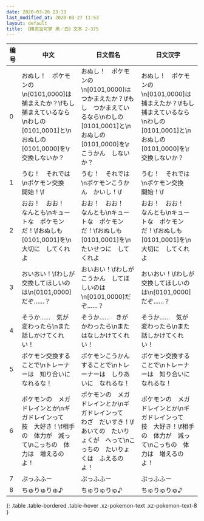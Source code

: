 ```yaml
---
date: 2020-03-26 23:13
last_modified_at: 2020-03-27 11:53
layout: default
title: 《精灵宝可梦 黑／白》文本 2-375
---
```

| 编号 | 中文 | 日文假名 | 日文汉字 |
| ---- | ---- | ---- | --- |
| 0 | おぬし！　ポケモンの\n[0101,0000]は　捕まえたか？\fもし　捕まえているなら\nわしの　[0101,0001]と\nおぬしの　[0101,0000]を\r交換しないか？ | おぬし！　ポケモンの\n[0101,0000]は　つかまえたか？\fもし　つかまえているなら\nわしの　[0101,0001]と\nおぬしの　[0101,0000]を\rこうかん　しないか？ | おぬし！　ポケモンの\n[0101,0000]は　捕まえたか？\fもし　捕まえているなら\nわしの　[0101,0001]と\nおぬしの　[0101,0000]を\r交換しないか？ |
| 1 | うむ！　それでは\nポケモン交換　開始！\f | うむ！　それでは\nポケモンこうかん　かいし！\f | うむ！　それでは\nポケモン交換　開始！\f |
| 2 | おお！　おお！　なんとも\nキュートな　ポケモン　だ！\fおぬしも　[0101,0001]を\n大切に　してくれよ | おお！　おお！　なんとも\nキュートな　ポケモン　だ！\fおぬしも　[0101,0001]を\nたいせつに　してくれよ | おお！　おお！　なんとも\nキュートな　ポケモン　だ！\fおぬしも　[0101,0001]を\n大切に　してくれよ |
| 3 | おいおい！\fわしが　交換してほしいのは\n[0101,0000]だぞ……？ | おいおい！\fわしが　こうかん　してほしいのは\n[0101,0000]だぞ……？ | おいおい！\fわしが　交換してほしいのは\n[0101,0000]だぞ……？ |
| 4 | そうか……　気が　変わったら\nまた　話しかけてくれい！ | そうか……　きが　かわったら\nまた　はなしかけてくれい！ | そうか……　気が　変わったら\nまた　話しかけてくれい！ |
| 5 | ポケモン交換する　ことで\nトレーナーは　知り合いに　なれるな！ | ポケモンこうかん　することで\nトレーナーは　しりあいに　なれるな！ | ポケモン交換する　ことで\nトレーナーは　知り合いに　なれるな！ |
| 6 | ポケモンの　メガドレインとか\nギガドレインって　技　大好き！\f相手の　体力が　減って\nこっちの　体力は　増えるのよ！ | ポケモンの　メガドレインとか\nギガドレインって　わざ　だいすき！\fあいての　たいりょくが　へって\nこっちの　たいりょくは　ふえるのよ！ | ポケモンの　メガドレインとか\nギガドレインって　技　大好き！\f相手の　体力が　減って\nこっちの　体力は　増えるのよ！ |
| 7 | ぷっふふー | ぷっふふー | ぷっふふー |
| 8 | ちゅりゅりゅ♪ | ちゅりゅりゅ♪ | ちゅりゅりゅ♪ |
{: .table .table-bordered .table-hover .xz-pokemon-text .xz-pokemon-text-8 }
